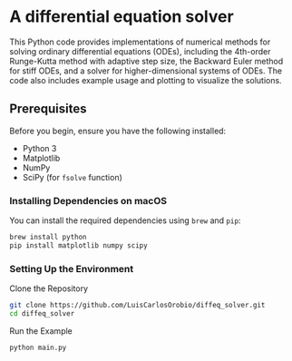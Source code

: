 # A differential equation solver
This Python code provides implementations of numerical methods for solving ordinary differential equations (ODEs), including the 4th-order Runge-Kutta method with adaptive step size, the Backward Euler method for stiff ODEs, and a solver for higher-dimensional systems of ODEs. The code also includes example usage and plotting to visualize the solutions.

## Prerequisites

Before you begin, ensure you have the following installed:

- Python 3
- Matplotlib
- NumPy
- SciPy (for `fsolve` function)

### Installing Dependencies on macOS

You can install the required dependencies using `brew` and `pip`:

```sh
brew install python
pip install matplotlib numpy scipy
```
### Setting Up the Environment
Clone the Repository

```bash
git clone https://github.com/LuisCarlosOrobio/diffeq_solver.git
cd diffeq_solver
```
Run the Example

```bash
python main.py
```
